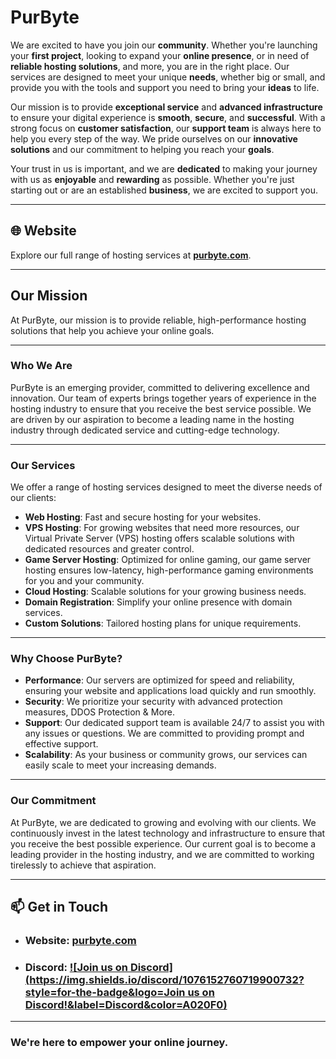 # PurByte

We are excited to have you join our __community__. Whether you're launching your __first project__, looking to expand your __online presence__, or in need of __reliable hosting solutions__, and more, you are in the right place. Our services are designed to meet your unique __needs__, whether big or small, and provide you with the tools and support you need to bring your __ideas__ to life.

Our mission is to provide __exceptional service__ and __advanced infrastructure__ to ensure your digital experience is __smooth__, __secure__, and __successful__. With a strong focus on __customer satisfaction__, our __support team__ is always here to help you every step of the way. We pride ourselves on our __innovative solutions__ and our commitment to helping you reach your __goals__.

Your trust in us is important, and we are __dedicated__ to making your journey with us as __enjoyable__ and __rewarding__ as possible. Whether you're just starting out or are an established __business__, we are excited to support you.

---

## 🌐 Website  
Explore our full range of hosting services at **[purbyte.com](https://purbyte.com)**.  

---

## **Our Mission**  
At PurByte, our mission is to provide reliable, high-performance hosting solutions that help you achieve your online goals.  

---

### **Who We Are**  
PurByte is an emerging provider, committed to delivering excellence and innovation. Our team of experts brings together years of experience in the hosting industry to ensure that you receive the best service possible. We are driven by our aspiration to become a leading name in the hosting industry through dedicated service and cutting-edge technology.  

---

### **Our Services**  
We offer a range of hosting services designed to meet the diverse needs of our clients:  

- **Web Hosting**: Fast and secure hosting for your websites.  
- **VPS Hosting**: For growing websites that need more resources, our Virtual Private Server (VPS) hosting offers scalable solutions with dedicated resources and greater control.  
- **Game Server Hosting**: Optimized for online gaming, our game server hosting ensures low-latency, high-performance gaming environments for you and your community.  
- **Cloud Hosting**: Scalable solutions for your growing business needs.  
- **Domain Registration**: Simplify your online presence with domain services.  
- **Custom Solutions**: Tailored hosting plans for unique requirements.  

---

### **Why Choose PurByte?**
- **Performance**: Our servers are optimized for speed and reliability, ensuring your website and applications load quickly and run smoothly.
- **Security**: We prioritize your security with advanced protection measures, DDOS Protection & More.
- **Support**: Our dedicated support team is available 24/7 to assist you with any issues or questions. We are committed to providing prompt and effective support.
- **Scalability**: As your business or community grows, our services can easily scale to meet your increasing demands. 

---

### **Our Commitment**  
At PurByte, we are dedicated to growing and evolving with our clients. We continuously invest in the latest technology and infrastructure to ensure that you receive the best possible experience. Our current goal is to become a leading provider in the hosting industry, and we are committed to working tirelessly to achieve that aspiration.

---

## 📫 Get in Touch  

- ### Website: **[purbyte.com](https://purbyte.com)**
- ### Discord: [![Join us on Discord](https://img.shields.io/discord/1076152760719900732?style=for-the-badge&logo=Join us on Discord!&label=Discord&color=A020F0)](https://discord.gg/PvyRJzN5Pr)

---

### We're here to empower your online journey.
